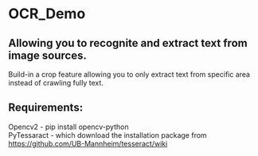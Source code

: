 # OCR_Demo
## Allowing you to recognite and extract text from image sources.
Build-in a crop feature allowing you to only extract text from specific area instead of crawling fully text.

## Requirements:
  Opencv2 - pip install opencv-python  
  PyTessaract - which download the installation package from https://github.com/UB-Mannheim/tesseract/wiki
